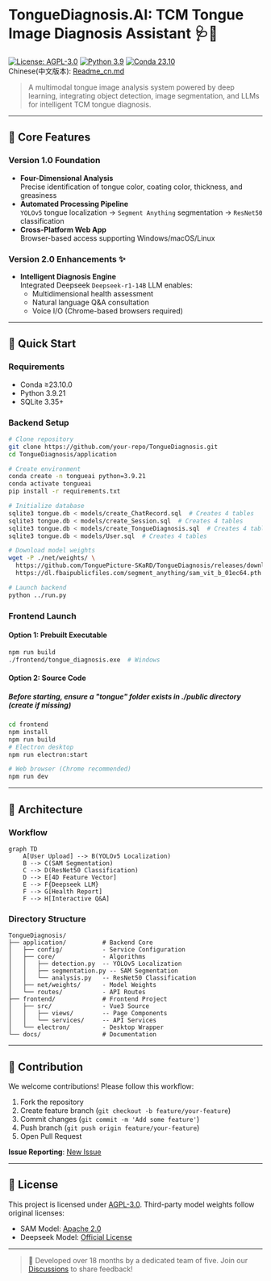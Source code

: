 # TongueDiagnosis.AI: TCM Tongue Image Diagnosis Assistant 🩺🤖

[![License: AGPL-3.0](https://img.shields.io/badge/License-AGPL--3.0-blue.svg)](https://www.gnu.org/licenses/agpl-3.0)
[![Python 3.9](https://img.shields.io/badge/Python-3.9%2B-green.svg)](https://www.python.org/)
[![Conda 23.10](https://img.shields.io/badge/Conda-23.10%2B-blue.svg)](https://docs.conda.io/)   
Chinese(中文版本): [Readme_cn.md](https://github.com/TonguePicture-SKaRD/TongueDiagnosis/blob/master/Document/Readme_cn.md)

> A multimodal tongue image analysis system powered by deep learning, integrating object detection, image segmentation, and LLMs for intelligent TCM tongue diagnosis.

---

## 📌 Core Features

### Version 1.0 Foundation
- **Four-Dimensional Analysis**  
  Precise identification of tongue color, coating color, thickness, and greasiness
- **Automated Processing Pipeline**  
  `YOLOv5` tongue localization → `Segment Anything` segmentation → `ResNet50` classification
- **Cross-Platform Web App**  
  Browser-based access supporting Windows/macOS/Linux

### Version 2.0 Enhancements ✨
- **Intelligent Diagnosis Engine**  
  Integrated Deepseek `Deepseek-r1-14B` LLM enables:
  - Multidimensional health assessment
  - Natural language Q&A consultation
  - Voice I/O (Chrome-based browsers required)

---

## 🚀 Quick Start

### Requirements
- Conda ≥23.10.0
- Python 3.9.21
- SQLite 3.35+

### Backend Setup
```bash
# Clone repository
git clone https://github.com/your-repo/TongueDiagnosis.git
cd TongueDiagnosis/application

# Create environment
conda create -n tongueai python=3.9.21
conda activate tongueai
pip install -r requirements.txt

# Initialize database
sqlite3 tongue.db < models/create_ChatRecord.sql  # Creates 4 tables
sqlite3 tongue.db < models/create_Session.sql  # Creates 4 tables
sqlite3 tongue.db < models/create_TongueDiagnosis.sql  # Creates 4 tables
sqlite3 tongue.db < models/User.sql  # Creates 4 tables

# Download model weights
wget -P ./net/weights/ \
  https://github.com/TonguePicture-SKaRD/TongueDiagnosis/releases/download/V1.0_Beta/{resnet50,yolov5}.pth \
  https://dl.fbaipublicfiles.com/segment_anything/sam_vit_b_01ec64.pth

# Launch backend
python ../run.py
```

### Frontend Launch
#### Option 1: Prebuilt Executable
```bash
npm run build
./frontend/tongue_diagnosis.exe  # Windows
```

#### Option 2: Source Code
##### Before starting, ensure a "tongue" folder exists in ./public directory (create if missing)
```bash
cd frontend
npm install
npm run build
# Electron desktop
npm run electron:start

# Web browser (Chrome recommended)
npm run dev
```

---

## 🧩 Architecture

### Workflow
```mermaid
graph TD
    A[User Upload] --> B(YOLOv5 Localization)
    B --> C(SAM Segmentation)
    C --> D(ResNet50 Classification)
    D --> E[4D Feature Vector]
    E --> F{Deepseek LLM}
    F --> G[Health Report]
    F --> H[Interactive Q&A]
```

### Directory Structure
```
TongueDiagnosis/
├── application/          # Backend Core
│   ├── config/           - Service Configuration
│   ├── core/             - Algorithms
│   │   ├── detection.py  -- YOLOv5 Localization
│   │   ├── segmentation.py -- SAM Segmentation
│   │   └── analysis.py   -- ResNet50 Classification
│   ├── net/weights/      - Model Weights
│   └── routes/           - API Routes
├── frontend/             # Frontend Project
│   ├── src/              - Vue3 Source
│   │   ├── views/        -- Page Components
│   │   └── services/     -- API Services
│   └── electron/         - Desktop Wrapper
└── docs/                 # Documentation
```

---

## 🤝 Contribution

We welcome contributions! Please follow this workflow:
1. Fork the repository
2. Create feature branch (`git checkout -b feature/your-feature`)
3. Commit changes (`git commit -m 'Add some feature'`)
4. Push branch (`git push origin feature/your-feature`)
5. Open Pull Request

**Issue Reporting**: [New Issue](https://github.com/TonguePicture-SKaRD/TongueDiagnosis/issues)

---

## 📜 License

This project is licensed under [AGPL-3.0](LICENSE). Third-party model weights follow original licenses:
- SAM Model: [Apache 2.0](https://github.com/facebookresearch/segment-anything/blob/main/LICENSE)
- Deepseek Model: [Official License](https://www.deepseek.com/terms)

---

> 🌱 Developed over 18 months by a dedicated team of five. Join our [Discussions](https://github.com/TonguePicture-SKaRD/TongueDiagnosis/discussions/20) to share feedback!